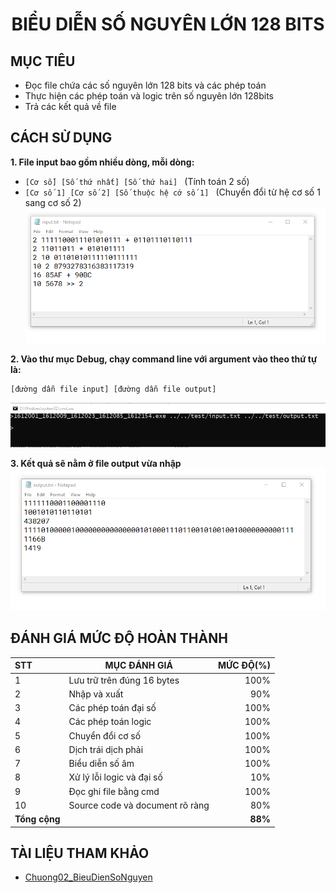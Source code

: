 # <center>BIỂU DIỄN SỐ NGUYÊN LỚN 128 BITS</center>

## MỤC TIÊU
* Đọc file chứa các số nguyên lớn 128 bits và các phép toán
* Thực hiện các phép toán và logic trên số nguyên lớn 128bits
* Trả các kết quả về file

## CÁCH SỬ DỤNG
**1. File input bao gồm nhiều dòng, mỗi dòng:**
* ```[Cơ số] [Số thứ nhất] [Số thứ hai] ``` (Tính toán 2 số)
* ```[Cơ số 1] [Cơ số 2] [Số thuộc hệ cớ số 1] ``` (Chuyển đổi từ hệ cơ số 1 sang cơ số 2)
![Minh họa](Report/input.png)

**2. Vào thư mục Debug, chạy command line với argument vào theo thứ tự là:**

	[đường dẫn file input] [đường dẫn file output]
![Minh họa](Report/debug.png)

**3. Kết quả sẽ nằm ở file output vừa nhập**
![Output](Report/output.png)

## ĐÁNH GIÁ MỨC ĐỘ HOÀN THÀNH

**STT** | **MỤC ĐÁNH GIÁ** 			| **MỨC ĐỘ(%)**
:---	|---						|---:
1		|Lưu trữ trên đúng 16 bytes	|100%
2		|Nhập và xuất				| 90%
3		|Các phép toán đại số 		|100%
4		|Các phép toán logic		|100%
5		|Chuyển đổi cơ số 			|100%
6		|Dịch trái dịch phải		|100%
7		|Biểu diễn số âm			|100%
8		|Xử lý lỗi logic và đại số 	| 10%
9		|Đọc ghi file bằng cmd		|100%
10		|Source code và document rõ ràng |80%
**Tổng cộng** 						||**88%**

## TÀI LIỆU THAM KHẢO

* [Chuong02_BieuDienSoNguyen](../Report/Ch02_Bieu-dien-so-nguyen.pdf)